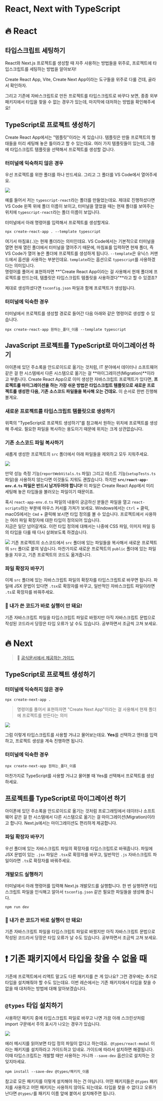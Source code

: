 # React, Next with TypeScript

# 🔥 React

## 타입스크립트 세팅하기

React와 Next.js 프로젝트를 생성할 때 자주 사용하는 방법들을 위주로, 프로젝트에 타입스크립트를 세팅하는 방법을 알아보자!

Create React App, Vite, Create Next App이라는 도구들을 위주로 다룰 건데, 골라서 확인하자.

그리고 기존에 자바스크립트로 만든 프로젝트를 타입스크립트로 바꾸다 보면, 종종 외부 패키지에서 타입을 찾을 수 없는 경우가 있는데, 마지막에 대처하는 방법을 확인해주세요!

## TypeScript로 프로젝트 생성하기

Create React App에서는 "템플릿"이라는 게 있습니다. 템플릿은 만들 프로젝트의 형태들을 미리 세팅해 놓은 틀이라고 할 수 있는데요. 여러 가지 템플릿들이 있는데, 그중에 타입스크립트 템플릿을 선택해서 프로젝트를 생성할 겁니다.

### 터미널에 익숙하지 않은 경우

우선 프로젝트를 위한 폴더를 하나 만드세요. 그리고 그 폴더를 VS Code에서 열어주세요.

![](https://velog.velcdn.com/images/pmj9498/post/5c05f4c3-039b-4ca1-a05a-ab435d2203e2/image.png)

예를 들어서 저는 `typescript-react`라는 폴더를 만들었는데요. 제대로 진행하셨다면 VS Code 왼쪽 위에 폴더 이름이 보이고, 터미널을 열었을 때는 현재 폴더를 보여주는 위치에 `typescript-react`라는 폴더 이름이 보입니다.

터미널에서 아래 명령어를 입력해서 프로젝트를 생성할게요.

```
npx create-react-app . --template typescript
```

여기서 마침표(`.`)는 현재 폴더라는 의미인데요. VS Code에서는 기본적으로 터미널을 열면 현재 열린 폴더에서 터미널을 열어주기 때문에, 마침표를 입력하면 현재 폴더, 즉 VS Code가 열어 놓은 폴더에 프로젝트를 생성하게 됩니다. `--template`은 유닉스 커맨드에서 옵션을 사용하는 부분인데요. `template`라는 옵션으로 `typescript`를 사용하겠다는 의미입니다.  
명령어를 풀어서 표현하자면 **"Create React App이라는 걸 사용해서 현재 폴더에 프로젝트를 만드는데, 템플릿은 타입스크립트 템플릿을 사용하겠다"**라고 할 수 있겠죠?

제대로 생성하셨다면 `tsconfig.json` 파일과 함께 프로젝트가 생성됩니다.

### 터미널에 익숙한 경우

터미널에서 프로젝트를 생성할 경로로 들어간 다음 아래와 같은 명령어로 생성할 수 있습니다.

```
npx create-react-app 원하는_폴더_이름 --template typescript
```

## JavaScript 프로젝트를 TypeScript로 마이그레이션 하기

아이폰에 있던 주소록을 안드로이드로 옮기는 것처럼, IT 분야에서 데이터나 소프트웨어 같은 걸 한 시스템에서 다른 시스템으로 옮기는 걸 **마이그레이션(Migration)**이라고 부릅니다. Create React App으로 이미 생성한 자바스크립트 프로젝트가 있다면, **프로젝트를 마이그레이션을 하는 가장 쉬운 방법은 타입스크립트 템플릿으로 새로운 프로젝트를 생성한 다음, 기존 소스코드 파일들을 복사해 오는 건데요.** 이 순서로 한번 진행해 볼게요.

### 새로운 프로젝트를 타입스크립트 템플릿으로 생성하기

위쪽의 "TypeScript로 프로젝트 생성하기"를 참고해서 원하는 위치에 프로젝트를 생성해 주세요. 필요한 파일을 복사하는 용도이기 때문에 위치는 크게 상관없습니다.

### 기존 소스코드 파일 복사하기

새롭게 생성한 프로젝트의 `src` 폴더에서 아래 파일들을 제외하고 모두 지워주세요.

![](https://velog.velcdn.com/images/pmj9498/post/85dbd790-9949-4d54-9883-829d4125b199/image.png)

만약 성능 측정 기능(`reportWebVitals.ts` 파일) 그리고 테스트 기능(`setupTests.ts` 파일)을 사용하지 않는다면 이것들도 지워도 괜찮습니다. 하지만 **`src/react-app-env.d.ts` 파일은 반드시 남겨두어야 합니다!** 이 파일은 Create React App에서 미리 세팅해 놓은 타입들을 불러오는 파일이기 때문이죠.

혹시 `react-app-env.d.ts` 파일의 내용이 궁금하신 분들은 파일을 열고 `react-scripts`라는 부분에 마우스 커서를 가져가 보세요. Windows에서는 `Ctrl` + 클릭, macOS에서는 `Cmd` + 클릭해 보시면 타입 정의를 볼 수 있습니다. 프로젝트에서 사용하는 여러 파일 확장자에 대한 타입이 정의되어 있습니다.  
지금은 일단 넘어갈게요. 이런 타입 정의에 대해서는 나중에 CSS 파일, 이미지 파일 등의 타입을 다룰 때 다시 살펴보도록 하겠습니다.

![](https://velog.velcdn.com/images/pmj9498/post/3f1dc056-5831-4c62-86a1-60a572e46e7f/image.png)
기존 프로젝트의 소스코드에서 `src` 폴더에 있는 파일들을 복사해서 새로운 프로젝트의 `src` 폴더로 붙여 넣습니다. 마찬가지로 새로운 프로젝트의 `public` 폴더에 있는 파일들을 지우고, 기존 프로젝트의 코드도 옮겨줍니다.

### 파일 확장자 바꾸기

이제 `src` 폴더에 있는 자바스크립트 파일의 확장자를 타입스크립트로 바꾸면 됩니다. 파일에 JSX 문법이 있다면 `.tsx`로 확장자를 바꾸고, 일반적인 자바스크립트 파일이라면 `.ts`로 확장자를 바꿔주세요.

### 💢 내가 쓴 코드가 바로 실행이 안 돼요!

기존 자바스크립트 파일을 타입스크립트 파일로 바꿨지만 아직 자바스크립트 문법으로 작성된 코드라서 당장은 타입 오류가 날 수도 있습니다. 공부하면서 조금씩 고쳐 보세요.

# 🔥 Next

> 📎 [공식문서에서 제공하는 가이드](https://nextjs.org/docs/pages/building-your-application/configuring/typescript)

## TypeScript로 프로젝트 생성하기

### 터미널에 익숙하지 않은 경우

```
npx create-next-app .
```

> 명령어를 풀어서 표현하자면 "Create Next App"이라는 걸 사용해서 현재 폴더에 프로젝트를 만든다는 의미

![](https://velog.velcdn.com/images/pmj9498/post/99d5e30e-dbd0-4caa-8308-dd38d321478b/image.png)

그럼 이렇게 타입스크립트를 사용할 거냐고 물어보는데요. **Yes**를 선택하고 엔터를 입력하고, 프로젝트 생성을 계속 진행하면 됩니다.

### 터미널에 익숙한 경우

```
npx create-next-app 원하는_폴더_이름
```

마찬가지로 TypeScript를 사용할 거냐고 물어볼 때 Yes를 선택해서 프로젝트를 생성하세요.

## 프로젝트를 TypeScript로 마이그레이션 하기

아이폰에 있던 주소록을 안드로이드로 옮기는 것처럼 프로그래밍에서 데이터나 소프트웨어 같은 걸 한 시스템에서 다른 시스템으로 옮기는 걸 마이그레이션(Migration)이라고 합니다. Next.js에서는 마이그레이션도 편리하게 제공합니다.

### 파일 확장자 바꾸기

우선 폴더에 있는 자바스크립트 파일의 확장자를 타입스크립트로 바꿔줍니다. 파일에 JSX 문법이 있는 `.jsx` 파일은 `.tsx`로 확장자를 바꾸고, 일반적인 `.js` 자바스크립트 파일이라면 `.ts`로 확장자를 바꿔주세요.

### 개발모드 실행하기

터미널에서 아래 명령어를 입력해 Next.js 개발모드를 실행합니다. 한 번 실행하면 타입스크립트 파일을 인식해고 알아서 `tsconfig.json` 같은 필요한 파일들을 생성해 줍니다.

```
npm run dev
```

### 💢 내가 쓴 코드가 바로 실행이 안 돼요!

기존 자바스크립트 파일을 타입스크립트 파일로 바꿨지만 아직 자바스크립트 문법으로 작성된 코드라서 당장은 타입 오류가 날 수도 있습니다. 공부하면서 조금씩 고쳐 보세요.

# ❗ 기존 패키지에서 타입을 찾을 수 없을 때

기존에 프로젝트에서 리액트 말고도 다른 패키지를 쓴 게 있나요? 그런 경우에는 추가로 타입을 설치해줘야 할 수도 있는데요. 이번 레슨에서는 기존 패키지에서 타입을 찾을 수 없을 때 대처하는 방법에 대해 알아보겠습니다.

## `@types` 타입 설치하기

사용하던 패키지 중에 타입스크립트 파일로 바꾸고 나면 가끔 아래 스크린샷처럼 import 구문에서 주의 표시가 나오는 경우가 있습니다.

![](https://velog.velcdn.com/images/pmj9498/post/f75758f0-af70-41f3-ab09-e2adbfef1efb/image.png)

에러 메시지를 읽어보면 타입 정의 파일이 없다고 하는데요.` @types/react-modal` 이라는 패키지를 설치하라고 가이드하고 있네요. 가이드에 따라서 설치하면 해결됩니다. 이때 타입스크립트는 개발할 때만 사용하는 거니까 `--save-dev` 옵션으로 설치하는 것 잊지마세요.

```
npm install --save-dev @types/패키지_이름
```

참고로 모든 패키지를 이렇게 설치해야 하는 건 아닙니다. 어떤 패키지들은 `@types` 패키지를 사용하고 어떤 패키지는 사용하지 않아도 되는데요. 타입을 찾을 수 없다고 오류가 난다면 `@types/`를 패키지 이름 앞에 붙여서 설치해주면 됩니다.
